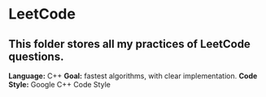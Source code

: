 # LeetCode
  
## This folder stores all my practices of LeetCode questions.  
  
__Language:__ C++
__Goal:__ fastest algorithms, with clear implementation.
__Code Style:__ Google C++ Code Style

